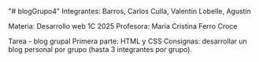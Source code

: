 "# blogGrupo4" 
Integrantes: 
Barros, Carlos
Culla, Valentin
Lobelle, Agustin

Materia: Desarrollo web 1C 2025
Profesora: Maria Cristina Ferro Croce


Tarea - blog grupal
Primera parte: HTML y CSS
Consignas: desarrollar un blog personal por grupo (hasta 3 integrantes por grupo). 
